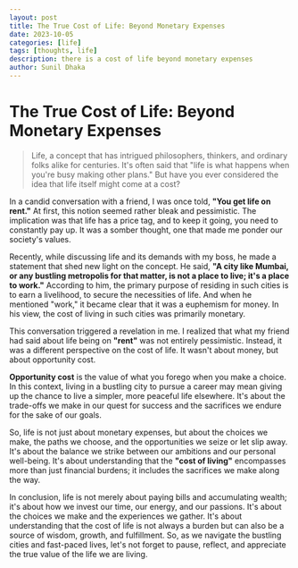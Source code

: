 ```yaml
---
layout: post
title: The True Cost of Life: Beyond Monetary Expenses
date: 2023-10-05
categories: [life]
tags: [thoughts, life]
description: there is a cost of life beyond monetary expenses 
author: Sunil Dhaka
---
```


# The True Cost of Life: Beyond Monetary Expenses

> Life, a concept that has intrigued philosophers, thinkers, and ordinary folks alike for centuries. It's often said that "life is what happens when you're busy making other plans." But have you ever considered the idea that life itself might come at a cost?

In a candid conversation with a friend, I was once told, **"You get life on rent."** At first, this notion seemed rather bleak and pessimistic. The implication was that life has a price tag, and to keep it going, you need to constantly pay up. It was a somber thought, one that made me ponder our society's values.

Recently, while discussing life and its demands with my boss, he made a statement that shed new light on the concept. He said, **"A city like Mumbai, or any bustling metropolis for that matter, is not a place to live; it's a place to work."** According to him, the primary purpose of residing in such cities is to earn a livelihood, to secure the necessities of life. And when he mentioned "work," it became clear that it was a euphemism for money. In his view, the cost of living in such cities was primarily monetary.

This conversation triggered a revelation in me. I realized that what my friend had said about life being on **"rent"** was not entirely pessimistic. Instead, it was a different perspective on the cost of life. It wasn't about money, but about opportunity cost.

**Opportunity cost** is the value of what you forego when you make a choice. In this context, living in a bustling city to pursue a career may mean giving up the chance to live a simpler, more peaceful life elsewhere. It's about the trade-offs we make in our quest for success and the sacrifices we endure for the sake of our goals.

So, life is not just about monetary expenses, but about the choices we make, the paths we choose, and the opportunities we seize or let slip away. It's about the balance we strike between our ambitions and our personal well-being. It's about understanding that the **"cost of living"** encompasses more than just financial burdens; it includes the sacrifices we make along the way.

In conclusion, life is not merely about paying bills and accumulating wealth; it's about how we invest our time, our energy, and our passions. It's about the choices we make and the experiences we gather. It's about understanding that the cost of life is not always a burden but can also be a source of wisdom, growth, and fulfillment. So, as we navigate the bustling cities and fast-paced lives, let's not forget to pause, reflect, and appreciate the true value of the life we are living.
